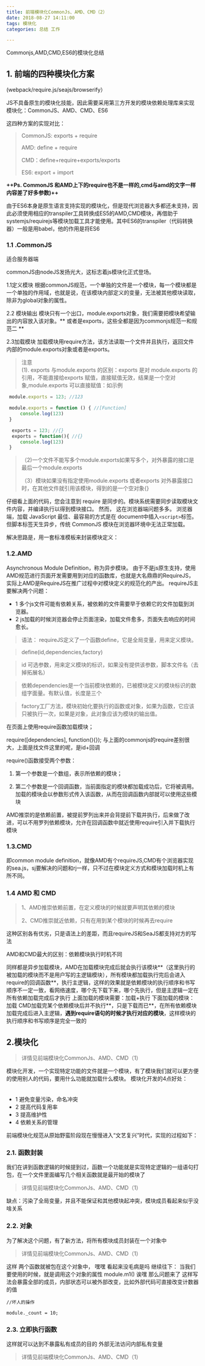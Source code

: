 ```yaml
---
title: 前端模块化CommonJs、AMD、CMD（2）
date: 2018-08-27 14:11:00
tags: 模块化
categories: 总结 工作

---
```

 Commonjs,AMD,CMD,ES6的模块化总结
<!-- more -->

## 1. 前端的四种模块化方案

(webpack/require.js/seajs/browserify）

JS不具备原生的模块化技能，因此需要采用第三方开发的模块依赖处理库来实现模块化：CommonJS、AMD、CMD、ES6

这四种方案的实现对比：

> CommonJS:  exports + require 
>
> AMD: define + require 
>
> CMD：define+require+exports/exports 
>
> ES6: export + import

**++Ps. CommonJS 和AMD上下的require也不是一样的,cmd与amd的文字一样内容差了好多参数)++**

由于ES6本身是原生语言支持实现的模块化，但是现代浏览器大多都还未支持，因此必须使用相应的transpiler工具转换成ES5的AMD,CMD模块，再借助于systemjs/requirejs等模块加载工具才能使用。其中ES6的transpiler（代码转换器）一般是用babel，他的作用是将ES6


### 1.1 .CommonJS
适合服务器端

commonJS由nodeJS发扬光大，这标志着js模块化正式登场。

1.1定义模块
根据commonJS规范，一个单独的文件是一个模块，每一个模块都是一个单独的作用域，也就是说，在该模块内部定义的变量，无法被其他模块读取，除非为global对象的属性。
 
2.2 模块输出 
模块只有一个出口，module.exports对象，我们需要把模块希望输出的内容放入该对象。** 或者是exports，这些全都是因为commonjs规范一和规范二 **

2.3加载模块
加载模块用require方法，该方法读取一个文件并且执行，返回文件内部的module.exports对象或者是exports。

> 注意  
> (1). exports 与module.exports 的区别：exports 是对 module.exports 的引用，不能直接给exports 赋值，直接赋值无效，结果是一个空对象,module.exports 可以直接赋值：如示例

```javascript
 module.exports = 123; //123

 module.exports = function () { //[Function]
     console.log(123)
 }

  exports = 123; //{}
  exports = function(){ //{}
     console.log(123)
 }
```
> （2)一个文件不能写多个module.exports如果写多个，对外暴露的接口是最后一个module.exports 
>
>（3）模块如果没有指定使用module.exports 或者exports 对外暴露接口时，在其他文件就引用该模块，得到的是一个空对象{}

仔细看上面的代码，您会注意到 require 是同步的。模块系统需要同步读取模块文件内容，并编译执行以得到模块接口。
然而， 这在浏览器端问题多多。
浏览器端，加载 JavaScript 最佳、最容易的方式是在 document中插入``<script>``标签。但脚本标签天生异步，传统 CommonJS 模块在浏览器环境中无法正常加载。

解决思路是，用一套标准模板来封装模块定义：

### 1.2.AMD

Asynchronous Module Definition，称为异步模块。
由于不是js原生支持，使用AMD规范进行页面开发需要用到对应的函数库，也就是大名鼎鼎的RequireJS，实际上AMD是RequireJS在推广过程中对模块定义的规范化的产出。
requireJS主要解决两个问题：
- 1 多个js文件可能有依赖关系，被依赖的文件需要早于依赖它的文件加载到浏览器。
- 2 js加载的时候浏览器会停止页面渲染，加载文件愈多，页面失去响应的时间愈长。

> 语法： requireJS定义了一个函数define，它是全局变量，用来定义模块。

> define(id,dependencies,factory) 

> id 可选参数，用来定义模块的标识，如果没有提供该参数，脚本文件名（去掉拓展名） 

> 依赖dependencies是一个当前模块依赖的，已被模块定义的模块标识的数组字面量。有默认值，长度是三个 

>factory工厂方法，模块初始化要执行的函数或对象，如果为函数，它应该只被执行一次，如果是对象，此对象应该为模块的输出值。

 
在页面上使用require函数加载模块；

require([dependencies], function(){}); 与上面的commonjs的require差别很大，上面是找文件这里的呢，是id+回调

require()函数接受两个参数：

 1. 第一个参数是一个数组，表示所依赖的模块；
 
 2. 第二个参数是一个回调函数，当前面指定的模块都加载成功后，它将被调用。加载的模块会以参数形式传入该函数，从而在回调函数内部就可以使用这些模块
 

AMD推崇的是依赖前置，被提前罗列出来并会背提前下载并执行，后来做了改进，可以不用罗列依赖模块，允许在回调函数中就近使用require引入并下载执行模块

### 1.3.CMD
即common module definition，就像AMD有个requireJS,CMD有个浏览器实现的sea.js，sj要解决的问题和rj一样，只不过在模块定义方式和模块加载时机上有所不同。

### 1.4 AMD 和 CMD

> 1、AMD推崇依赖前置，在定义模块的时候就要声明其依赖的模块 
> 
> 2、CMD推崇就近依赖，只有在用到某个模块的时候再去require

这种区别各有优劣，只是语法上的差距，而且requireJS和SeaJS都支持对方的写法

AMD和CMD最大的区别：依赖模块执行时机不同

同样都是异步加载模块，AMD在加载模块完成后就会执行该模块**（这里执行的被加载的模块而不是用户写的主逻辑模块），所有模块都加载执行完后会进入require的回调函数**，执行主逻辑，这样的效果就是依赖模块的执行顺序和书写顺序不一定一致，看网络速度，哪个先下载下来，哪个先执行，但是主逻辑一定在所有依赖加载完成后才执行
上面加载的模块需要：加载+执行
下面加载的模块：加载
CMD加载完某个依赖模块后并不执行**，只是下载而已**，在所有依赖模块加载完成后进入主逻辑，**遇到require语句的时候才执行对应的模块**，这样模块的执行顺序和书写顺序是完全一致的




## 2.模块化
>   详情见前端模块化CommonJs、AMD、CMD（1）

模块化开发，一个实现特定功能的文件就是一个模块，有了模块我们就可以更方便的使用别人的代码，要用什么功能就加载什么模块。
模块化开发的4点好处：
　　

 - 1 避免变量污染，命名冲突 　　
 - 2  提高代码复用率 　　
 - 3 提高维护性 　　
 - 4 依赖关系的管理

前端模块化规范从原始野蛮阶段现在慢慢进入“文艺复兴”时代，实现的过程如下：

### 2.1. 函数封装
我们在讲到函数逻辑的时候提到过，函数一个功能就是实现特定逻辑的一组语句打包，在一个文件里面编写几个相关函数就是最开始的模块了

>   详情见前端模块化CommonJs、AMD、CMD（1）

缺点：污染了全局变量，并且不能保证和其他模块起冲突，模块成员看起来似乎没啥关系

### 2.2. 对象
为了解决这个问题，有了新方法，将所有模块成员封装在一个对象中

>   详情见前端模块化CommonJs、AMD、CMD（1）

这样 两个函数就被包在这个对象中， 嘿嘿 看起来没毛病是吗 继续往下：
当我们要使用的时候，就是调用这个对象的属性
module.m1()
诶嘿 那么问题来了 这样写法会暴露全部的成员，内部状态可以被外部改变，比如外部代码可直接改变计数器的值

    //坏人的操作
    
    module._count = 10;

 
### 2.3. 立即执行函数

这样就可以达到不暴露私有成员的目的
外部无法访问内部私有变量
>   详情见前端模块化CommonJs、AMD、CMD（1）


